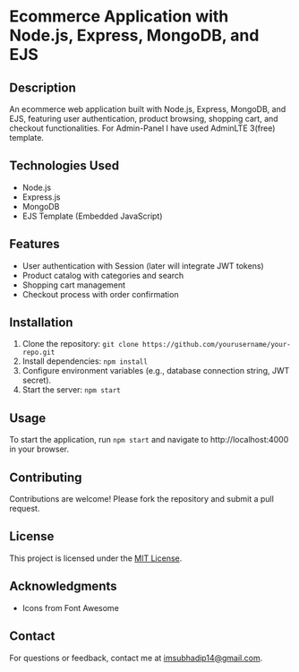 # Ecommerce Application with Node.js, Express, MongoDB, and EJS

## Description

An ecommerce web application built with Node.js, Express, MongoDB, and EJS, featuring user authentication, product browsing, shopping cart, and checkout functionalities.
For Admin-Panel I have used AdminLTE 3(free) template.

## Technologies Used

- Node.js
- Express.js
- MongoDB
- EJS Template (Embedded JavaScript)

## Features

- User authentication with Session (later will integrate JWT tokens)
- Product catalog with categories and search
- Shopping cart management
- Checkout process with order confirmation

## Installation

1. Clone the repository: `git clone https://github.com/yourusername/your-repo.git`
2. Install dependencies: `npm install`
3. Configure environment variables (e.g., database connection string, JWT secret).
4. Start the server: `npm start`

## Usage

To start the application, run `npm start` and navigate to http://localhost:4000 in your browser.

## Contributing

Contributions are welcome! Please fork the repository and submit a pull request.

## License

This project is licensed under the [MIT License](LICENSE).

## Acknowledgments

- Icons from Font Awesome

## Contact

For questions or feedback, contact me at imsubhadip14@gmail.com.
